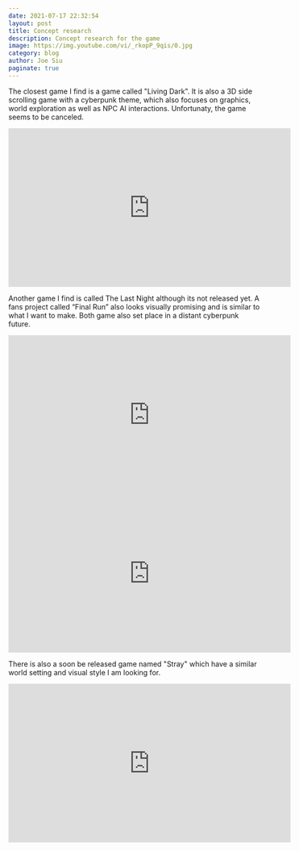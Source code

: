```yaml
---
date: 2021-07-17 22:32:54
layout: post
title: Concept research
description: Concept research for the game
image: https://img.youtube.com/vi/_rkopP_9qis/0.jpg
category: blog
author: Joe Siu
paginate: true
---
```

The closest game I find is a game called "Living Dark". It is also a 3D side scrolling game with a cyberpunk theme, which also focuses on graphics, world exploration as well as NPC AI interactions. Unfortunaty, the game seems to be canceled.

<iframe width="560" height="315" src="https://www.youtube.com/embed/_shw221eZXg?start=85" title="YouTube video player" frameborder="0" allow="accelerometer; autoplay; clipboard-write; encrypted-media; gyroscope; picture-in-picture" allowfullscreen></iframe>



Another game I find is called The Last Night although its not released yet. A fans project called “Final Run” also looks visually promising and is similar to what I want to make. Both game also set place in a distant cyberpunk future.

<iframe width="560" height="315" src="https://www.youtube.com/embed/n4IPBiB7SF4" title="YouTube video player" frameborder="0" allow="accelerometer; autoplay; clipboard-write; encrypted-media; gyroscope; picture-in-picture" allowfullscreen></iframe>

<iframe width="560" height="315" src="https://www.youtube.com/embed/hsuqoYA5ygI" title="YouTube video player" frameborder="0" allow="accelerometer; autoplay; clipboard-write; encrypted-media; gyroscope; picture-in-picture" allowfullscreen></iframe>



There is also a soon be released game named "Stray" which have a similar world setting and visual style I am looking for. 

<iframe width="560" height="315" src="https://www.youtube.com/embed/_rkopP_9qis" title="YouTube video player" frameborder="0" allow="accelerometer; autoplay; clipboard-write; encrypted-media; gyroscope; picture-in-picture" allowfullscreen></iframe>